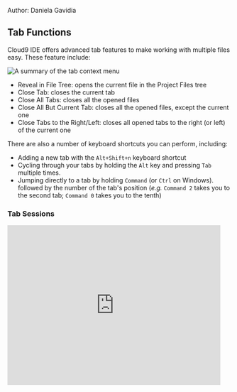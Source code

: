 Author: Daniela Gavidia

## Tab Functions

Cloud9 IDE offers advanced tab features to make working with multiple files easy. These feature include:

![A summary of the tab context menu](./images/tab_menu.png)

* Reveal in File Tree: opens the current file in the Project Files tree
* Close Tab: closes the current tab
* Close All Tabs: closes all the opened files
* Close All But Current Tab: closes all the opened files, except the current one
* Close Tabs to the Right/Left: closes all opened tabs to the right (or left) of the current one 

There are also a number of keyboard shortcuts you can perform, including:   

* Adding a new tab with the `Alt+Shift+n` keyboard shortcut
* Cycling through your tabs by holding the `Alt` key and pressing `Tab` multiple times.
* Jumping directly to a tab by holding `Command` (or `Ctrl` on Windows). followed by the number of the tab's position (_e.g._ `Command 2` takes you to the second tab; `Command 0` takes you to the tenth)

 
### Tab Sessions 


<iframe width="480" height="360" src="http://www.youtube.com/embed/agUno6WDkAM" frameborder="0" allowfullscreen></iframe>